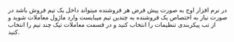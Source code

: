 <p>در نرم افزار اوج به صورت پیش فرض هر فروشنده میتواند داخل یک تیم فروش باشد در صورت نیاز به اختصاص یک فروشنده به چندین تیم میبایست وارد ماژول معاملات شوید و از تب پیکربندی تنظیمات را انتخاب کنید و در قسمت معاملات تیک چند تیم را انتخاب کنید.</p>